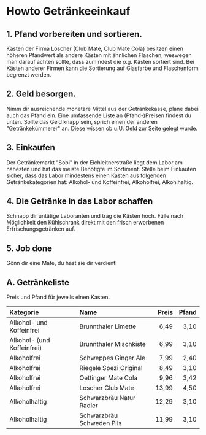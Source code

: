 # Howto Getränkeeinkauf

## 1. Pfand vorbereiten und sortieren.

Kästen der Firma Loscher (Club Mate, Club Mate Cola) besitzen einen höheren Pfandwert als andere Kästen mit ähnlichen Flaschen, weswegen man darauf achten sollte, dass zumindest die o.g. Kästen sortiert sind. Bei Kästen anderer Firmen kann die Sortierung auf Glasfarbe und Flaschenform begrenzt werden.

## 2. Geld besorgen.

Nimm dir ausreichende monetäre Mittel aus der Getränkekasse, plane dabei auch das Pfand ein. Eine umfassende Liste an (Pfand-)Preisen findest du unten. Sollte das Geld knapp sein, sprich einen der anderen "Getränkekümmerer" an. Diese wissen ob u.U. Geld zur Seite gelegt wurde.

## 3. Einkaufen

Der Getränkemarkt "Sobi" in der Eichleitnerstraße liegt dem Labor am nähesten und hat das meiste Benötigte im Sortiment. Stelle beim Einkaufen sicher, dass das Labor mindestens einen Kasten aus folgenden Getränkekategorien hat: Alkohol- und Koffeinfrei, Alkoholfrei, Alkohlhaltig.

## 4. Die Getränke in das Labor schaffen

Schnapp dir untätige Laboranten und trag die Kästen hoch. Fülle nach Möglichkeit den Kühlschrank direkt mit den frisch erworbenen Erfrischungsgetränken auf.

## 5. Job done

Gönn dir eine Mate, du hast sie dir verdient!

## A. Getränkeliste

Preis und Pfand für jeweils einen Kasten.

| Kategorie | Name | Preis | Pfand |
|:----------|:-----|------:|------:|
| Alkohol- und Koffeinfrei | Brunnthaler Limette | 6,49 | 3,10 |
| Alkohol- (und Koffeinfrei) | Brunnthaler Mischkiste | 6,99 | 3,10 |
| Alkoholfrei | Schweppes Ginger Ale | 7,99 | 2,40 |
| Alkoholfrei | Riegele Spezi Original | 8,49 | 3,10 |
| Alkoholfrei | Oettinger Mate Cola | 9,96 | 3,42 |
| Alkoholfrei | Loscher Club Mate | 13,99 | 4,50 |
| Alkoholhaltig | Schwarzbräu Natur Radler | 12,29 | 3,10 |
| Alkoholhaltig | Schwarzbräu Schweden Pils | 11,99 | 3,10 |

